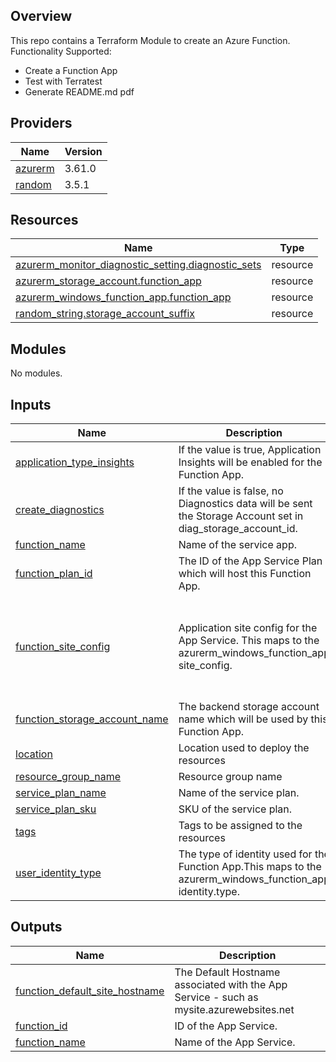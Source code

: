 ## Overview
This repo contains a Terraform Module to create an Azure Function.
Functionality Supported:
- Create a Function App
- Test with Terratest
- Generate README.md pdf

<!-- BEGIN_TF_DOCS -->





## Providers

| Name | Version |
|------|---------|
| <a name="provider_azurerm"></a> [azurerm](#provider\_azurerm) | 3.61.0 |
| <a name="provider_random"></a> [random](#provider\_random) | 3.5.1 |

## Resources

| Name | Type |
|------|------|
| [azurerm_monitor_diagnostic_setting.diagnostic_sets](https://registry.terraform.io/providers/hashicorp/azurerm/latest/docs/resources/monitor_diagnostic_setting) | resource |
| [azurerm_storage_account.function_app](https://registry.terraform.io/providers/hashicorp/azurerm/latest/docs/resources/storage_account) | resource |
| [azurerm_windows_function_app.function_app](https://registry.terraform.io/providers/hashicorp/azurerm/latest/docs/resources/windows_function_app) | resource |
| [random_string.storage_account_suffix](https://registry.terraform.io/providers/hashicorp/random/latest/docs/resources/string) | resource |

## Modules

No modules.

## Inputs

| Name | Description | Type | Default | Required |
|------|-------------|------|---------|:--------:|
| <a name="input_application_type_insights"></a> [application\_type\_insights](#input\_application\_type\_insights) | If the value is true, Application Insights will be enabled for the Function App. | `string` | `"other"` | no |
| <a name="input_create_diagnostics"></a> [create\_diagnostics](#input\_create\_diagnostics) | If the value is false, no Diagnostics data will be sent the Storage Account set in diag\_storage\_account\_id. | `bool` | `true` | no |
| <a name="input_function_name"></a> [function\_name](#input\_function\_name) | Name of the service app. | `string` | n/a | yes |
| <a name="input_function_plan_id"></a> [function\_plan\_id](#input\_function\_plan\_id) | The ID of the App Service Plan which will host this Function App. | `string` | n/a | yes |
| <a name="input_function_site_config"></a> [function\_site\_config](#input\_function\_site\_config) | Application site config for the App Service.  This maps to the azurerm\_windows\_function\_app site\_config. | <pre>object({<br>    always_on                              = bool,<br>    ftps_state                             = string,<br>    application_insights_connection_string = string,<br>    application_insights_key               = string<br>  })</pre> | <pre>{<br>  "always_on": false,<br>  "application_insights_connection_string": null,<br>  "application_insights_key": null,<br>  "ftps_state": "AllAllowed"<br>}</pre> | no |
| <a name="input_function_storage_account_name"></a> [function\_storage\_account\_name](#input\_function\_storage\_account\_name) | The backend storage account name which will be used by this Function App. | `string` | n/a | yes |
| <a name="input_location"></a> [location](#input\_location) | Location used to deploy the resources | `string` | n/a | yes |
| <a name="input_resource_group_name"></a> [resource\_group\_name](#input\_resource\_group\_name) | Resource group name | `string` | n/a | yes |
| <a name="input_service_plan_name"></a> [service\_plan\_name](#input\_service\_plan\_name) | Name of the service plan. | `string` | n/a | yes |
| <a name="input_service_plan_sku"></a> [service\_plan\_sku](#input\_service\_plan\_sku) | SKU of the service plan. | `string` | `"Y1"` | no |
| <a name="input_tags"></a> [tags](#input\_tags) | Tags to be assigned to the resources | `map(string)` | `{}` | no |
| <a name="input_user_identity_type"></a> [user\_identity\_type](#input\_user\_identity\_type) | The type of identity used for the Function App.This maps to the azurerm\_windows\_function\_app identity.type. | `string` | `"SystemAssigned"` | no |

## Outputs

| Name | Description |
|------|-------------|
| <a name="output_function_default_site_hostname"></a> [function\_default\_site\_hostname](#output\_function\_default\_site\_hostname) | The Default Hostname associated with the App Service - such as mysite.azurewebsites.net |
| <a name="output_function_id"></a> [function\_id](#output\_function\_id) | ID of the App Service. |
| <a name="output_function_name"></a> [function\_name](#output\_function\_name) | Name of the App Service. |
<!-- END_TF_DOCS -->    